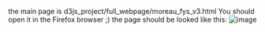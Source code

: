 the main page is d3js_project/full_webpage/moreau_fys_v3.html
You should open it in the Firefox browser ;)
the page should be looked like this:
![image](https://github.com/EricGronda/DISC_REU_2018/raw/master/demo.png)
